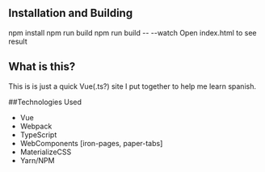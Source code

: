 ## Installation and Building
npm install
npm run build
npm run build -- --watch
Open index.html to see result

## What is this?
This is is just a quick Vue(.ts?) site I put together to help me learn spanish.

##Technologies Used
- Vue
- Webpack
- TypeScript
- WebComponents [iron-pages, paper-tabs]
- MaterializeCSS
- Yarn/NPM
